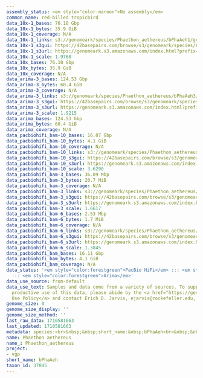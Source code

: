 ```yaml
---
assembly_status: <em style="color:maroon">No assembly</em>
common_name: red-billed tropicbird
data_10x-1_bases: 76.10 Gbp
data_10x-1_bytes: 35.9 GiB
data_10x-1_coverage: N/A
data_10x-1_links: s3://genomeark/species/Phaethon_aethereus/bPhaAeh1/genomic_data/10x/<br>
data_10x-1_s3gui: https://42basepairs.com/browse/s3/genomeark/species/Phaethon_aethereus/bPhaAeh1/genomic_data/10x/
data_10x-1_s3url: https://genomeark.s3.amazonaws.com/index.html?prefix=species/Phaethon_aethereus/bPhaAeh1/genomic_data/10x/
data_10x-1_scale: 1.9760
data_10x_bases: 76.10 Gbp
data_10x_bytes: 35.9 GiB
data_10x_coverage: N/A
data_arima-3_bases: 124.53 Gbp
data_arima-3_bytes: 60.4 GiB
data_arima-3_coverage: N/A
data_arima-3_links: s3://genomeark/species/Phaethon_aethereus/bPhaAeh3/genomic_data/arima/<br>
data_arima-3_s3gui: https://42basepairs.com/browse/s3/genomeark/species/Phaethon_aethereus/bPhaAeh3/genomic_data/arima/
data_arima-3_s3url: https://genomeark.s3.amazonaws.com/index.html?prefix=species/Phaethon_aethereus/bPhaAeh3/genomic_data/arima/
data_arima-3_scale: 1.9215
data_arima_bases: 124.53 Gbp
data_arima_bytes: 60.4 GiB
data_arima_coverage: N/A
data_pacbiohifi_bam-10_bases: 16.07 Gbp
data_pacbiohifi_bam-10_bytes: 4.1 GiB
data_pacbiohifi_bam-10_coverage: N/A
data_pacbiohifi_bam-10_links: s3://genomeark/species/Phaethon_aethereus/bPhaAeh10/genomic_data/pacbio_hifi/<br>
data_pacbiohifi_bam-10_s3gui: https://42basepairs.com/browse/s3/genomeark/species/Phaethon_aethereus/bPhaAeh10/genomic_data/pacbio_hifi/
data_pacbiohifi_bam-10_s3url: https://genomeark.s3.amazonaws.com/index.html?prefix=species/Phaethon_aethereus/bPhaAeh10/genomic_data/pacbio_hifi/
data_pacbiohifi_bam-10_scale: 3.6290
data_pacbiohifi_bam-3_bases: 36.09 Mbp
data_pacbiohifi_bam-3_bytes: 20.7 MiB
data_pacbiohifi_bam-3_coverage: N/A
data_pacbiohifi_bam-3_links: s3://genomeark/species/Phaethon_aethereus/bPhaAeh3/genomic_data/pacbio_hifi/<br>
data_pacbiohifi_bam-3_s3gui: https://42basepairs.com/browse/s3/genomeark/species/Phaethon_aethereus/bPhaAeh3/genomic_data/pacbio_hifi/
data_pacbiohifi_bam-3_s3url: https://genomeark.s3.amazonaws.com/index.html?prefix=species/Phaethon_aethereus/bPhaAeh3/genomic_data/pacbio_hifi/
data_pacbiohifi_bam-3_scale: 1.6617
data_pacbiohifi_bam-6_bases: 2.53 Mbp
data_pacbiohifi_bam-6_bytes: 1.7 MiB
data_pacbiohifi_bam-6_coverage: N/A
data_pacbiohifi_bam-6_links: s3://genomeark/species/Phaethon_aethereus/bPhaAeh6/genomic_data/pacbio_hifi/<br>
data_pacbiohifi_bam-6_s3gui: https://42basepairs.com/browse/s3/genomeark/species/Phaethon_aethereus/bPhaAeh6/genomic_data/pacbio_hifi/
data_pacbiohifi_bam-6_s3url: https://genomeark.s3.amazonaws.com/index.html?prefix=species/Phaethon_aethereus/bPhaAeh6/genomic_data/pacbio_hifi/
data_pacbiohifi_bam-6_scale: 1.3845
data_pacbiohifi_bam_bases: 16.11 Gbp
data_pacbiohifi_bam_bytes: 4.1 GiB
data_pacbiohifi_bam_coverage: N/A
data_status: '<em style="color:forestgreen">PacBio HiFi</em> ::: <em style="color:forestgreen">10x</em>
  ::: <em style="color:forestgreen">Arima</em>'
data_use_source: from-default
data_use_text: Samples and data come from a variety of sources. To support fair and
  productive use of this data, please abide by the <a href="https://genome10k.soe.ucsc.edu/data-use-policies/">Data
  Use Policy</a> and contact Erich D. Jarvis, ejarvis@rockefeller.edu, with any questions.
genome_size: 0
genome_size_display: ''
genome_size_method: ''
last_raw_data: 1710581663
last_updated: 1710581663
metadata: species:<br>&nbsp;&nbsp;short_name:&nbsp;bPhaAeh<br>&nbsp;&nbsp;name:&nbsp;Phaethon&nbsp;aethereus<br>&nbsp;&nbsp;taxon_id:&nbsp;37045<br>&nbsp;&nbsp;common_name:&nbsp;red-billed&nbsp;tropicbird<br>&nbsp;&nbsp;order:<br>&nbsp;&nbsp;&nbsp;&nbsp;name:&nbsp;Pelecaniformes<br>&nbsp;&nbsp;family:<br>&nbsp;&nbsp;&nbsp;&nbsp;name:&nbsp;Phaethontidae<br>&nbsp;&nbsp;individuals:<br>&nbsp;&nbsp;&nbsp;&nbsp;-&nbsp;short_name:&nbsp;bPhaAeh10<br>&nbsp;&nbsp;&nbsp;&nbsp;&nbsp;&nbsp;biosample_id:&nbsp;SAMEA114294362<br>&nbsp;&nbsp;&nbsp;&nbsp;&nbsp;&nbsp;sex:<br>&nbsp;&nbsp;&nbsp;&nbsp;-&nbsp;short_name:&nbsp;bPhaAeh3<br>&nbsp;&nbsp;&nbsp;&nbsp;&nbsp;&nbsp;biosample_id:&nbsp;SAMEA8228673<br>&nbsp;&nbsp;&nbsp;&nbsp;&nbsp;&nbsp;sex:&nbsp;female<br>&nbsp;&nbsp;&nbsp;&nbsp;-&nbsp;short_name:&nbsp;bPhaAeh6<br>&nbsp;&nbsp;&nbsp;&nbsp;&nbsp;&nbsp;biosample_id:&nbsp;SAMEA8228676<br>&nbsp;&nbsp;&nbsp;&nbsp;&nbsp;&nbsp;sex:&nbsp;female<br>&nbsp;&nbsp;genome_size:<br>&nbsp;&nbsp;genome_size_method:<br>&nbsp;&nbsp;project:&nbsp;[&nbsp;vgp&nbsp;]<br>
name: Phaethon aethereus
name_: Phaethon_aethereus
project:
- vgp
short_name: bPhaAeh
taxon_id: 37045
---
```


